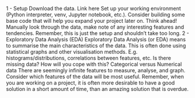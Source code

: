 1 - Setup
Download the data. Link here
Set up your working environment (Python interpreter, venv, Jupyter notebook, etc.). Consider building some base code that will help you expand your project later on. Think ahead!
Manually look through the data, make note of any interesting features and tendencies. 
Remember, this is just the setup and shouldn’t take too long. 
2 - Exploratory Data Analysis (EDA)
Exploratory Data Analysis (or EDA) means to summarise the main characteristics of the data. This is often done using statistical graphs and other visualisation methods. E.g. histograms/distributions, correlations between features, etc. 
Is there missing data? How will you cope with this?
Categorical versus Numerical data
There are seemingly infinite features to measure, analyse, and graph. Consider which features of the data will be most useful. 
Remember, when you are working on a project, it is often more desirable to have a good solution in a short amount of time, than an amazing solution that is overdue.

